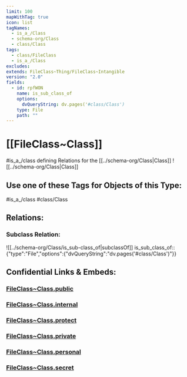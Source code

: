 ```yaml
---
limit: 100
mapWithTag: true
icon: list
tagNames:
  - is_a_/Class
  - schema-org/Class
  - class/Class
tags:
  - class/FileClass
  - is_a_/Class
excludes: 
extends: FileClass~Thing/FileClass~Intangible
version: "2.0"
fields:
  - id: rpfWON
    name: is_sub_class_of
    options:
      dvQueryString: dv.pages('#class/Class')
    type: File
    path: ""
---
```


# [[FileClass~Class]]

#is_a_/class defining Relations for the [[../schema-org/Class|Class]] 
![[../schema-org/Class|Class]] 

## Use one of these Tags for Objects of this Type:

#is_a_/class 
#class/Class  

## Relations: 

### Subclass Relation: 
![[../schema-org/Class/is_sub-class_of|subclassOf]] 
is_sub_class_of::  {"type":"File","options":{"dvQueryString":"dv.pages('#class/Class')"}}


## Confidential Links & Embeds: 

### [FileClass~Class.public](/_public\fileClass/FileClass~Class.public.md) 

### [FileClass~Class.internal](/_internal\fileClass/FileClass~Class.internal.md) 

### [FileClass~Class.protect](/_protect\fileClass/FileClass~Class.protect.md) 

### [FileClass~Class.private](/_private\fileClass/FileClass~Class.private.md) 

### [FileClass~Class.personal](/_personal\fileClass/FileClass~Class.personal.md) 

### [FileClass~Class.secret](/_secret\fileClass/FileClass~Class.secret.md)

